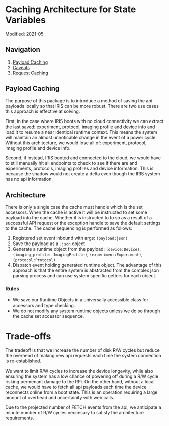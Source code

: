 # Caching Architecture for State Variables
Modified: 2021-05

## Navigation
1. [Payload Caching](#payload-caching)
2. [Caveats](#caveats)
3. [Request Caching](#request-caching-methodology)

## Payload Caching
The purpose of this package is to introduce a method of saving the api payloads locally so that IRIS can be more robust. There are two use cases this approach is effective at solving. 

First, in the case where IRIS boots with no cloud connectivity we can extract the last saved: experiment, protocol, imaging profile and device info and load it to resume a near identical runtime context. This means the system will maintain an almost unnoticable change in the event of a power cycle. Without this architecture, we would lose all of: experiment, protocol, imaging profile and device info.

Second, if instead, IRIS booted and connected to the cloud, we would have to still manually hit all endpoints to check to see if there are and experiments, protocols, imaging profiles and device information. This is because the shadow would not create a delta even though the IRIS system has no api information.

## Architecture
There is only a single case the cache must handle which is the set accessors. When the cache is active it will be instructed to set some payload into the cache. Whether it is instructed to to so as a result of a successful API request or the exception handle to save the default settings to the cache. The cache sequencing is performed as follows:
1. Registered set event inbound with args: `(payload:json)`
2. Save the payload as a `.json` object
3. Generate a runtime object from the payload: `(device:Device)`, `(imaging_profile: ImagingProfile)`, `(experiment:Experiment)`, `(protocol:Protocol)`
4. Dispatch event holding generated runtime object. The advantage of this approach is that the entire system is abstracted from the complex json parsing process and can use system specific getters for each object.
### Rules
 - We save our Runtime Objects in a universally accessible class for accessors and type checking.
 - We do not modify any system runtime objects unless we do so through the cache set accessor sequence.

# Trade-offs
The tradeoff is that we increase the number of disk R/W cycles but reduce the overhead of making new api requests each time the system connection is re-established. 

We want to limit R/W cycles to increase the device longevity, while also ensuring the system has a low chance of powering off during a R/W cycle risking permenant damage to the RPi. On the other hand, without a local cache, we would have to fetch all api payloads each time the device reconnects online from a boot state. This is an operation requiring a large amount of overhead and uncertainity with web calls.

Due to the projected number of FETCH events from the api, we anticipate a minute number of R/W cycles neccesary to satisfy the architecture requirements.

